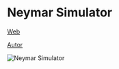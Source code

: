 # Neymar Simulator

[Web](https://vivirenremoto.github.io/neymar_simulator/)

[Autor](https://twitter.com/vivirenremoto)

![Neymar Simulator](https://vivirenremoto.github.io/neymar_simulator/social.png)
